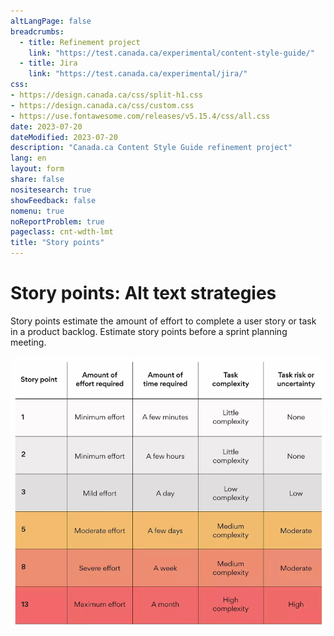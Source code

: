 ```yaml
---
altLangPage: false
breadcrumbs:
  - title: Refinement project
    link: "https://test.canada.ca/experimental/content-style-guide/"
  - title: Jira
    link: "https://test.canada.ca/experimental/jira/"    
css:
- https://design.canada.ca/css/split-h1.css
- https://design.canada.ca/css/custom.css
- https://use.fontawesome.com/releases/v5.15.4/css/all.css
date: 2023-07-20
dateModified: 2023-07-20
description: "Canada.ca Content Style Guide refinement project"
lang: en
layout: form
share: false
nositesearch: true
showFeedback: false
nomenu: true
noReportProblem: true
pageclass: cnt-wdth-lmt
title: "Story points"
---
```

<h1 property="name" id="wb-cont" dir="ltr"><span class="stacked"><span>Story points</span>: <span>Alt text strategies</span></span></h1>
<p>Story points estimate the amount of effort to complete a user story or task in a product backlog.   Estimate story points before a sprint planning meeting.</p>
<img src="./images/story-points.png" alt="Story point matrix">
